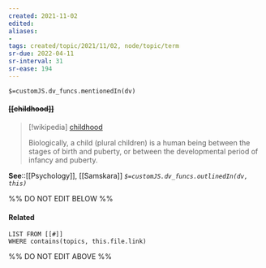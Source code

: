 ```yaml
---
created: 2021-11-02 
edited: 
aliases:
-  
tags: created/topic/2021/11/02, node/topic/term
sr-due: 2022-04-11
sr-interval: 31
sr-ease: 194
---
```

`$=customJS.dv_funcs.mentionedIn(dv)`

#### <s class="topic-title">[[childhood]]</s>

> [!wikipedia] [childhood](https://en.wikipedia.org/wiki/Child)
> 
> Biologically, a child (plural children) is a human being between the stages of birth and puberty, or between the developmental period of infancy and puberty. 

**See**::[[Psychology]], [[Samskara]]
*`$=customJS.dv_funcs.outlinedIn(dv, this)`*

%% DO NOT EDIT BELOW %%
#### Related 
```dataview
LIST FROM [[#]]
WHERE contains(topics, this.file.link)
```
%% DO NOT EDIT ABOVE %%
